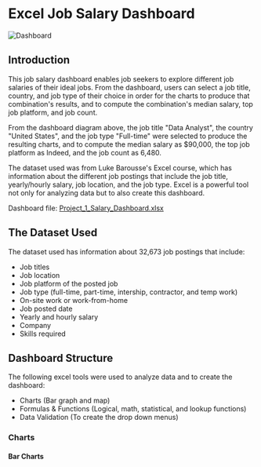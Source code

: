 # Excel Job Salary Dashboard  

![Dashboard](https://github.com/user-attachments/assets/4b2c9cec-3936-4e18-bb7b-2426288b1cef)

## Introduction

This job salary dashboard enables job seekers to explore different job salaries of their ideal jobs. From the dashboard, users can select a job title, country, and job type of their choice in order for the charts to produce that combination's results, and to compute the combination's median salary, top job platform, and job count.

From the dashboard diagram above, the job title "Data Analyst", the country "United States", and the job type "Full-time" were selected to produce the resulting charts, and to compute the median salary as $90,000, the top job platform as Indeed, and the job count as 6,480.

The dataset used was from Luke Barousse's Excel course, which has information about the different job postings that include the job title, yearly/hourly salary, job location, and the job type. Excel is a powerful tool not only for analyzing data but to also create this dashboard.

Dashboard file: [Project_1_Salary_Dashboard.xlsx](https://github.com/simonhsieh999/Excel_Project_Data_Analytics/blob/main/Project_1-Dashboard/Project%201%20-%20Salary%20Dashboard.xlsx)

## The Dataset Used

The dataset used has information about 32,673 job postings that include:
* Job titles
* Job location
* Job platform of the posted job
* Job type (full-time, part-time, intership, contractor, and temp work)
* On-site work or work-from-home
* Job posted date
* Yearly and hourly salary
* Company
* Skills required

## Dashboard Structure

The following excel tools were used to analyze data and to create the dashboard:
* Charts (Bar graph and map)
* Formulas & Functions (Logical, math, statistical, and lookup functions)
* Data Validation (To create the drop down menus)

### Charts

#### Bar Charts

